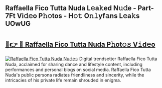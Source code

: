 ## Raffaella Fico Tutta Nuda L𝚎a𝚔ed N𝚞𝚍e - Part-7Ft Vi𝚍𝚎o P𝚑𝚘tos - H𝚘𝚝 O𝚗𝚕yf𝚊ns L𝚎a𝚔s UOwUG

# <h2><a href="http://kf36cgc.oniu.top/?m=Raffaella+Fico+Tutta+Nuda">🔗👉 🔴 Raffaella Fico Tutta Nuda P𝚑ot𝚘𝚜 V𝚒d𝚎o</a></h2>

[![Raffaella Fico Tutta Nuda Nu𝚍e𝚜](https://i.imgur.com/0qMVB7G.gif)](http://kf36cgc.oniu.top/?m=Raffaella+Fico+Tutta+Nuda)
Digital trendsetter Raffaella Fico Tutta Nuda, acclaimed for sharing dance and lifestyle content, including performances and personal blogs on social media. Raffaella Fico Tutta Nuda's public persona radiates friendliness and sincerity, while the intricacies of his private life remain shrouded in enigma.  
